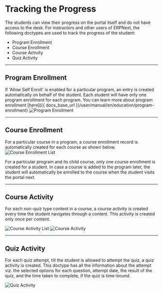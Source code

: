 # Tracking the Progress

The students can view their progress on the portal itself and do not have access to the desk. For instructors and other users of ERPNext, the following doctypes are used to track the progress of the student:

- Program Enrollment
- Course Enrollment
- Course Activity
- Quiz Activity

---

## Program Enrollment

If 'Allow Self Enroll' is enabled for a particular program, an entry is created automatically on behalf of the student. Each student will have only one program enrollment for each program. You can learn more about program enrollment [here]({{ docs_base_url }}/user/manual/en/education/program-enrollment)
<img class="screenshot" alt="Program Enrollment" src="{{docs_base_url}}/v12/assets/img/education/lms/desk-program-enrollment.png">

---

## Course Enrollment

For a particular course in a program, a course enrollment record is automatically created for each course as shown below.
<img class="screenshot" alt="Course Enrollment List" src="{{docs_base_url}}/v12/assets/img/education/lms/desk-course-enrollment-list.png">

For a particular program and its child course, only one course enrollment is created for a student. In case a course is added to the program later, the student will automatically be enrolled to the course when the student visits the portal next.

---

## Course Activity

For each non-quiz type content in a course, a course activity is created every time the student navigates through a content. This activity is created only once per content.

<img class="screenshot" alt="Course Activity List" src="{{docs_base_url}}/v12/assets/img/education/lms/desk-course-activity-list.png">
<img class="screenshot" alt="Course Activity" src="{{docs_base_url}}/v12/assets/img/education/lms/desk-course-activity.png">

---

## Quiz Activity

For each quiz attempt, till the student is allowed to attempt the quiz, a quiz activity is created. This doctype has all the information about the attempt viz. the selected options for each question, attempt date, the result of the quiz, and the time taken to complete, if the quiz is time-bound.

<img class="screenshot" alt="Quiz Activity" src="{{docs_base_url}}/v12/assets/img/education/lms/desk-quiz-activity.png">
